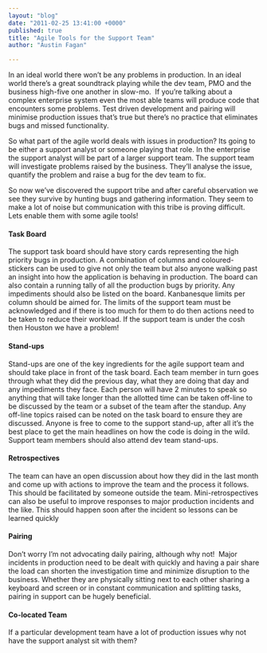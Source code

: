 ```yaml
---
layout: "blog"
date: "2011-02-25 13:41:00 +0000"
published: true
title: "Agile Tools for the Support Team"
author: "Austin Fagan"

---
```


<p>In an ideal world there won&rsquo;t be any problems in production. In an ideal world there&rsquo;s a great soundtrack playing while the dev team, PMO and the business high-five one another in slow-mo.&nbsp; If you&rsquo;re talking about a complex enterprise system even the most able teams will produce code that encounters some problems. Test driven development and pairing will minimise production issues that&rsquo;s true but there&rsquo;s no practice that eliminates bugs and missed functionality.</p>
<p>So what part of the agile world deals with issues in production? Its going to be either a support analyst or someone playing that role. In the enterprise the support analyst will be part of a larger support team. The support team will investigate problems raised by the business. They&rsquo;ll analyse the issue, quantify the problem and raise a bug for the dev team to fix.</p>
<p>So now we&rsquo;ve discovered the support tribe and after careful observation we see they survive by hunting bugs and gathering information. They seem to make a lot of noise but communication with this tribe is proving difficult. Lets enable them with some agile tools!</p>
<h4>Task Board</h4>
<p>The support task board should have story cards representing the high priority bugs in production. A combination of columns and coloured-stickers can be used to give not only the team but also anyone walking past an insight into how the application is behaving in production. The board can also contain a running tally of all the production bugs by priority. Any impediments should also be listed on the board. Kanbanesque limits per column should be aimed for. The limits of the support team must be acknowledged and if there is too much for them to do then actions need to be taken to reduce their workload. If the support team is under the cosh then Houston we have a problem!</p>
<h4>Stand-ups</h4>
<p>Stand-ups are one of the key ingredients for the agile support team and should take place in front of the task board. Each team member in turn goes through what they did the previous day, what they are doing that day and any impediments they face. Each person will have 2 minutes to speak so anything that will take longer than the allotted time can be taken off-line to be discussed by the team or a subset of the team after the standup. Any off-line topics raised can be noted on the task board to ensure they are discussed. Anyone is free to come to the support stand-up, after all it&rsquo;s the best place to get the main headlines on how the code is doing in the wild. Support team members should also attend dev team stand-ups.</p>
<h4>Retrospectives</h4>
<p>The team can have an open discussion about how they did in the last month and come up with actions to improve the team and the process it follows. This should be facilitated by someone outside the team. Mini-retrospectives can also be useful to improve responses to major production incidents and the like. This should happen soon after the incident so lessons can be learned quickly</p>
<h4>Pairing</h4>
<p>Don&rsquo;t worry I&rsquo;m not advocating daily pairing, although why not!&nbsp; Major incidents in production need to be dealt with quickly and having a pair share the load can shorten the investigation time and minimize disruption to the business. Whether they are physically sitting next to each other sharing a keyboard and screen or in constant communication and splitting tasks, pairing in support can be hugely beneficial.</p>
<h4>Co-located Team</h4>
<p>If a particular development team have a lot of production issues why not have the support analyst sit with them?</p>

